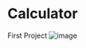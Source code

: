 # Calculator
 First Project
![image](https://github.com/LakshyaAgrawal127001/Calculator/assets/111519650/8fc01242-c20e-43f9-b540-0f7f2f415cdc)
